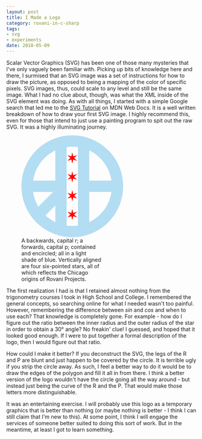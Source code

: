 ```yaml
---
layout: post
title: I Made a Logo
category: rovani-in-c-sharp
tags:
- svg
- experiments
date: 2018-05-09
---
```


Scalar Vector Graphics (SVG) has been one of those many mysteries that I've only vaguely been familiar with. Picking up bits of knowledge here and there, I surmised that an SVG image was a set of instructions for how to draw the picture, as opposed to being a mapping of the color of specific pixels. SVG images, thus, could scale to any level and still be the same image. What I had no clue about, though, was what the XML inside of the SVG element was doing. As with all things, I started with a simple Google search that led me to the [SVG Tutorial](https://developer.mozilla.org/en-US/docs/Web/SVG/Tutorial) on MDN Web Docs. It is a well written breakdown of how to draw your first SVG image. I highly recommend this, even for those that intend to just use a painting program to spit out the raw SVG. It was a highly illuminating journey.

<figure class="blockcenter">
    <svg version="1.1" xmlns="http://www.w3c.org/2000/svg" width="270" height="270" class="blockcenter">
        <defs>
            <g style="fill: #F00" transform="rotate(30) scale(.33)" id="6-point-star">
                <polygon points="15 0 4.33 2.5 7.5 13 0 5 -7.5 13 -4.33 2.5 -15 0 -4.33 -2.5 -7.5 -13 0 -5 7.5 -13 4.33 -2.5" />
            </g>
            <g id="logo">
                <g style="stroke:#B3DDF2; stroke-width:10; fill:none">
                    <path d="M35 5 v80 M35 45 h-30 M35 50 l-20 20" id="letter-r" />
                    <path d="M55 5 v80 M55 45 h30" id="letter-p" />
                    <circle cx="45" cy="45" r="40" />
                </g>
                <use href="#6-point-star" x="45" y="20" />
                <use href="#6-point-star" x="45" y="36.67" />
                <use href="#6-point-star" x="45" y="53.33" />
                <use href="#6-point-star" x="45" y="70" />
            </g>
        </defs>
        <use href="#logo" x="0" y="0" transform="scale(3)" />
    </svg>
    <figcaption class="blockcenter" style="width: 50%">A backwards, capital r; a forwards, capital p; contained and encircled; all in a light shade of blue. Vertically aligned are four six-pointed stars, all of which reflects the Chicago origins of Rovani Projects.</figcaption>
</figure>

The first realization I had is that I retained almost nothing from the trigonometry courses I took in High School and College. I remembered the general concepts, so searching online for what I needed wasn't too painful. However, remembering the difference between _sin_ and _cos_ and when to use each? That knowledge is completely gone. For example - how do I figure out the ratio between the inner radius and the outer radius of the star in order to obtain a 30&deg; angle? No freakin' clue! I guessed, and hoped that it looked good enough. If I were to put together a formal description of the logo, then I would figure out that ratio.

How could I make it better? If you deconstruct the SVG, the legs of the R and P are blunt and just happen to be covered by the circle. It is terrible ugly if you strip the circle away. As such, I feel a better way to do it would be to draw the edges of the polygon and fill it all in from there. I think a better version of the logo wouldn't have the circle going all the way around - but instead just being the curve of the R and the P. That would make those letters more distinguishable.

It was an entertaining exercise. I will probably use this logo as a temporary graphics that is better than nothing (or maybe nothing is better - I think I can still claim that I'm new to this). At some point, I think I will engage the services of someone better suited to doing this sort of work. But in the meantime, at least I got to learn something.